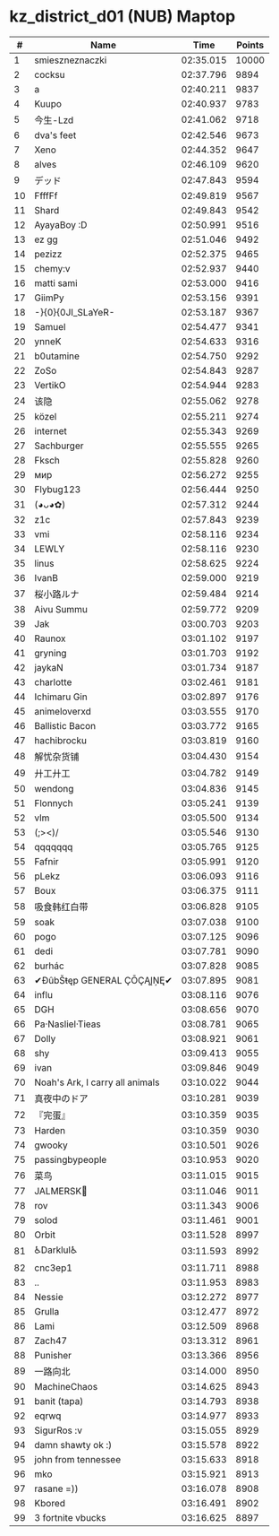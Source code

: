 # kz_district_d01 (NUB) Maptop

|  # | Name | Time | Points |
|-------------- | -------------- | -------------- | -------------- | 
| 1 | smieszneznaczki | 02:35.015 | 10000 | 
| 2 | cocksu | 02:37.796 | 9894 | 
| 3 | a | 02:40.211 | 9837 | 
| 4 | Kuupo | 02:40.937 | 9783 | 
| 5 | 今生-Lzd | 02:41.062 | 9718 | 
| 6 | dva's feet | 02:42.546 | 9673 | 
| 7 | Xeno | 02:44.352 | 9647 | 
| 8 | alves | 02:46.109 | 9620 | 
| 9 | デッド | 02:47.843 | 9594 | 
| 10 | FfffFf | 02:49.819 | 9567 | 
| 11 | Shard | 02:49.843 | 9542 | 
| 12 | AyayaBoy :D | 02:50.991 | 9516 | 
| 13 | ez gg | 02:51.046 | 9492 | 
| 14 | pezizz | 02:52.375 | 9465 | 
| 15 | chemy:v | 02:52.937 | 9440 | 
| 16 | matti sami | 02:53.000 | 9416 | 
| 17 | GiimPy | 02:53.156 | 9391 | 
| 18 | -}{0}{0JI_SLaYeR- | 02:53.187 | 9367 | 
| 19 | Samuel | 02:54.477 | 9341 | 
| 20 | ynneK | 02:54.633 | 9316 | 
| 21 | b0utamine | 02:54.750 | 9292 | 
| 22 | ZoSo | 02:54.843 | 9287 | 
| 23 | VertikO | 02:54.944 | 9283 | 
| 24 | 该隐 | 02:55.062 | 9278 | 
| 25 | közel | 02:55.211 | 9274 | 
| 26 | internet | 02:55.343 | 9269 | 
| 27 | Sachburger | 02:55.555 | 9265 | 
| 28 | Fksch | 02:55.828 | 9260 | 
| 29 | мир | 02:56.272 | 9255 | 
| 30 | Flybug123 | 02:56.444 | 9250 | 
| 31 | (◕ᴗ◕✿) | 02:57.312 | 9244 | 
| 32 | z1c | 02:57.843 | 9239 | 
| 33 | vmi | 02:58.116 | 9234 | 
| 34 | LEWLY | 02:58.116 | 9230 | 
| 35 | linus | 02:58.625 | 9224 | 
| 36 | IvanB | 02:59.000 | 9219 | 
| 37 | 桜小路ルナ | 02:59.484 | 9214 | 
| 38 | Aivu Summu | 02:59.772 | 9209 | 
| 39 | Jak | 03:00.703 | 9203 | 
| 40 | Raunox | 03:01.102 | 9197 | 
| 41 | gryning | 03:01.703 | 9192 | 
| 42 | jaykaN | 03:01.734 | 9187 | 
| 43 | charlotte | 03:02.461 | 9181 | 
| 44 | Ichimaru Gin | 03:02.897 | 9176 | 
| 45 | animeloverxd | 03:03.555 | 9170 | 
| 46 | Ballistic Bacon | 03:03.772 | 9165 | 
| 47 | hachibrocku | 03:03.819 | 9160 | 
| 48 | 解忧杂货铺 | 03:04.430 | 9154 | 
| 49 | 廾工廾工 | 03:04.782 | 9149 | 
| 50 | wendong | 03:04.836 | 9145 | 
| 51 | Flonnych | 03:05.241 | 9139 | 
| 52 | vlm | 03:05.500 | 9134 | 
| 53 | (;><)/ | 03:05.546 | 9130 | 
| 54 | qqqqqqq | 03:05.765 | 9125 | 
| 55 | Fafnir | 03:05.991 | 9120 | 
| 56 | pLekz | 03:06.093 | 9116 | 
| 57 | Boux | 03:06.375 | 9111 | 
| 58 | 吸食韩红白带 | 03:06.828 | 9105 | 
| 59 | soak | 03:07.038 | 9100 | 
| 60 | pogo | 03:07.125 | 9096 | 
| 61 | dedi | 03:07.781 | 9090 | 
| 62 | burhác | 03:07.828 | 9085 | 
| 63 | ✔ĐûbŠŧęp GENERAL ÇŌÇĄĮŅĘ✔ | 03:07.895 | 9081 | 
| 64 | influ | 03:08.116 | 9076 | 
| 65 | DGH | 03:08.656 | 9070 | 
| 66 | Pa·Nasliel·Tieas | 03:08.781 | 9065 | 
| 67 | Dolly | 03:08.921 | 9061 | 
| 68 | shy | 03:09.413 | 9055 | 
| 69 | ivan | 03:09.846 | 9049 | 
| 70 | Noah's Ark, I carry all animals | 03:10.022 | 9044 | 
| 71 | 真夜中のドア | 03:10.281 | 9039 | 
| 72 | 『完蛋』 | 03:10.359 | 9035 | 
| 73 | Harden | 03:10.359 | 9030 | 
| 74 | gwooky | 03:10.501 | 9026 | 
| 75 | passingbypeople | 03:10.953 | 9020 | 
| 76 | 菜鸟 | 03:11.015 | 9015 | 
| 77 | JALMERSK👀 | 03:11.046 | 9011 | 
| 78 | rov | 03:11.343 | 9006 | 
| 79 | solod | 03:11.461 | 9001 | 
| 80 | Orbit | 03:11.528 | 8997 | 
| 81 | ♿Darklul♿ | 03:11.593 | 8992 | 
| 82 | cnc3ep1 | 03:11.711 | 8988 | 
| 83 | .. | 03:11.953 | 8983 | 
| 84 | Nessie | 03:12.272 | 8977 | 
| 85 | Grulla | 03:12.477 | 8972 | 
| 86 | Lami | 03:12.509 | 8968 | 
| 87 | Zach47 | 03:13.312 | 8961 | 
| 88 | Punisher | 03:13.366 | 8956 | 
| 89 | 一路向北 | 03:14.000 | 8950 | 
| 90 | MachineChaos | 03:14.625 | 8943 | 
| 91 | banit (tapa) | 03:14.793 | 8938 | 
| 92 | eqrwq | 03:14.977 | 8933 | 
| 93 | SigurRos :v | 03:15.055 | 8929 | 
| 94 | damn shawty ok :) | 03:15.578 | 8922 | 
| 95 | john from tennessee | 03:15.633 | 8918 | 
| 96 | mko | 03:15.921 | 8913 | 
| 97 | rasane =)) | 03:16.078 | 8908 | 
| 98 | Kbored | 03:16.491 | 8902 | 
| 99 | 3 fortnite vbucks | 03:16.625 | 8897 | 

